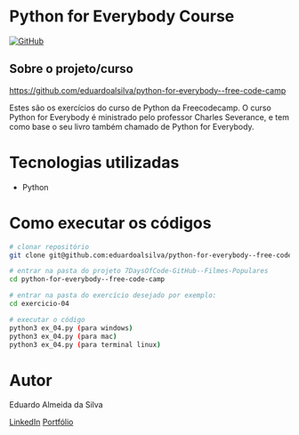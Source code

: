# Python for Everybody Course

[![GitHub](https://img.shields.io/github/license/eduardoalsilva/7DaysOfCode-GitHub--Filmes-Populares)](https://github.com/eduardoalsilva/python-for-everybody--free-code-camp/blob/main/LICENSE)

## Sobre o projeto/curso

https://github.com/eduardoalsilva/python-for-everybody--free-code-camp

Estes são os exercícios do curso de Python da Freecodecamp. O curso Python for Everybody é ministrado pelo professor Charles Severance, e tem como base o seu livro também chamado de Python for Everybody.


# Tecnologias utilizadas

- Python


# Como executar os códigos

```bash
# clonar repositório
git clone git@github.com:eduardoalsilva/python-for-everybody--free-code-camp.git

# entrar na pasta do projeto 7DaysOfCode-GitHub--Filmes-Populares
cd python-for-everybody--free-code-camp

# entrar na pasta do exercício desejado por exemplo:
cd exercicio-04

# executar o código
python3 ex_04.py (para windows)
python3 ex_04.py (para mac)
python3 ex_04.py (para terminal linux)
```

# Autor

Eduardo Almeida da Silva

[LinkedIn](https://www.linkedin.com/in/eduardo-almeida-da-silva-dev/)
[Portfólio](https://eduardoalsilva.github.io/)
